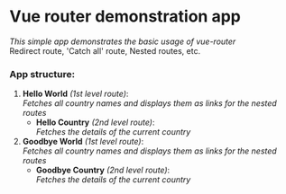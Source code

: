 # **Vue router demonstration app**  
_This simple app demonstrates the basic usage of vue-router_  
Redirect route, 'Catch all' route, Nested routes, etc.

### **App structure:**
  1. **Hello World** _(1st level route)_:  
    _Fetches all country names and displays them as links for the nested routes_
     - **Hello Country** _(2nd level route)_:  
        _Fetches the details of the current country_
  2. **Goodbye World** _(1st level route)_:  
    _Fetches all country names and displays them as links for the nested routes_
     - **Goodbye Country** _(2nd level route)_:  
        _Fetches the details of the current country_